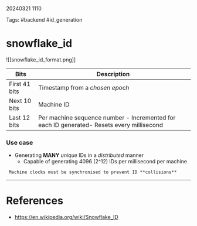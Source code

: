 20240321 1110

Tags: #backend #id_generation

# snowflake_id

![[snowflake_id_format.png]]

| Bits          | Description                                                                               |
| ------------- | ----------------------------------------------------------------------------------------- |
| First 41 bits | Timestamp from a _chosen epoch_                                                           |
| Next 10 bits  | Machine ID                                                                                |
| Last 12 bits  | Per machine sequence number - Incremented for each ID generated- Resets every millisecond |

### Use case

- Generating **MANY** _unique_ IDs in a _distributed_ manner
  - Capable of generating 4096 (2^12) IDs per millisecond per machine

```ad-warning
 Machine clocks must be synchronised to prevent ID **collisions**
```

---

# References

- https://en.wikipedia.org/wiki/Snowflake_ID
